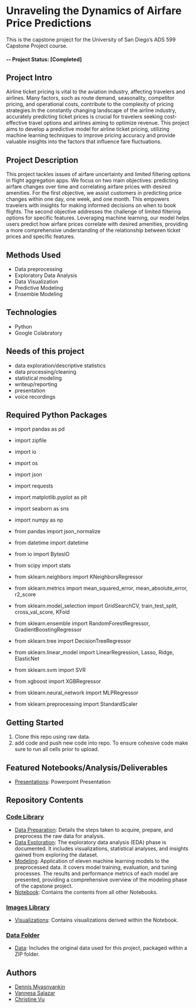 # Unraveling the Dynamics of Airfare Price Predictions
This is the capstone project for the University of San Diego’s ADS 599 Capstone Project course.
#### -- Project Status: [Completed]

## Project Intro
Airline ticket pricing is vital to the aviation industry, affecting travelers and airlines. Many factors, such as route demand, seasonality, competitor pricing, and operational costs, contribute to the complexity of pricing strategies.In the constantly changing landscape of the airline industry, accurately predicting ticket prices is crucial for travelers seeking cost-effective travel options and airlines aiming to optimize revenue. This project aims to develop a predictive model for airline ticket pricing, utilizing machine learning techniques to improve pricing accuracy and provide valuable insights into the factors that influence fare fluctuations. 


## Project Description
This project tackles issues of airfare uncertainty and limited filtering options in flight aggregation apps. We focus on two main objectives: predicting airfare changes over time and correlating airfare prices with desired amenities. For the first objective, we assist customers in predicting price changes within one day, one week, and one month. This empowers travelers with insights for making informed decisions on when to book flights. The second objective addresses the challenge of limited filtering options for specific features. Leveraging machine learning, our model helps users predict how airfare prices correlate with desired amenities, providing a more comprehensive understanding of the relationship between ticket prices and specific features.

## Methods Used
* Data preprocessing
* Exploratory Data Analysis
* Data Visualization
* Predictive Modeling
* Ensemble Modeling

## Technologies
* Python
* Google Colabratory

## Needs of this project

- data exploration/descriptive statistics
- data processing/cleaning
- statistical modeling
- writeup/reporting
- presentation
- voice recordings

## Required Python Packages
* import pandas as pd
* import zipfile
* import io
* import os
* import json
* import requests
* import matplotlib.pyplot as plt
* import seaborn as sns
* import numpy as np

* from pandas import json_normalize
* from datetime import datetime
* from io import BytesIO
* from scipy import stats
* from sklearn.neighbors import KNeighborsRegressor
* from sklearn.metrics import mean_squared_error, mean_absolute_error, r2_score
* from sklearn.model_selection import GridSearchCV, train_test_split, cross_val_score, KFold
* from sklearn.ensemble import RandomForestRegressor, GradientBoostingRegressor
* from sklearn.tree import DecisionTreeRegressor
* from sklearn.linear_model import LinearRegression, Lasso, Ridge, ElasticNet
* from sklearn.svm import SVR
* from xgboost import XGBRegressor
* from sklearn.neural_network import MLPRegressor
* from sklearn.preprocessing import StandardScaler

## Getting Started

1. Clone this repo using raw data.
2. add code and push new code into repo. To ensure cohesive code make sure to run all cells prior to upload.

## Featured Notebooks/Analysis/Deliverables

* [Presentations](https://docs.google.com/presentation/d/1cRvS6SqtaMvnvQHZATnPcAvk3zlHf92q/edit#slide=id.p38): Powerpoint Presentation

  
## Repository Contents
### [Code Library](https://github.com/VSbr22/Capstone/tree/main/code)
* [Data Preparation](https://github.com/VSbr22/Capstone/blob/main/code/Data%20Preparation.ipynb): Details the steps taken to acquire, prepare, and preprocess the raw data for analysis.
* [Data Exploration](https://github.com/VSbr22/Capstone/blob/main/code/Data%20Exploration.ipynb): The exploratory data analysis (EDA) phase is documented. It includes visualizations, statistical analyses, and insights gained from exploring the dataset.
* [Modeling](https://github.com/VSbr22/Capstone/blob/main/code/Modeling.ipynb): Application of eleven machine learning models to the preprocessed data. It covers model training, evaluation, and tuning processes. The results and performance metrics of each model are presented, providing a comprehensive overview of the modeling phase of the capstone project.
* [Notebook](https://github.com/VSbr22/Capstone/blob/main/code/Notebook.ipynb): Contains the contents from all other Notebooks.
  
### [Images Library](https://github.com/VSbr22/Capstone/tree/main/images)
* [Visualizations](https://github.com/VSbr22/Capstone/tree/main/images): Contains visualizations derived within the Notebook.

### [Data Folder](https://github.com/VSbr22/Capstone/tree/main/data)
* [Data](https://github.com/VSbr22/Capstone/blob/main/data/jsons.zip): Includes the original data used for this project, packaged within a ZIP folder.

## Authors
* [Dennis Myasnyankin](https://github.com/demyasa)
* [Vannesa Salazar](https://github.com/VSbr22)
* [Christine Vu](https://github.com/christinevu510)

